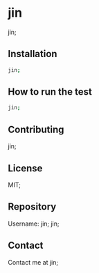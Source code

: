 
# jin
  
jin;
  
## Installation
  

```bash
jin;
```
  
## How to run the test
  
```bash
jin;
```

  
## Contributing

jin;


## License

MIT;


## Repository

Username: jin;
jin;


## Contact

Contact me at jin;
